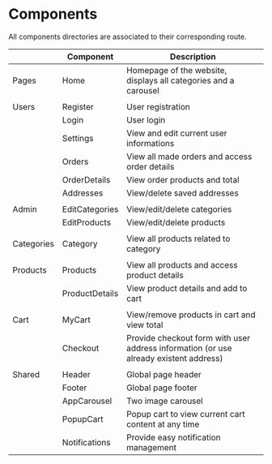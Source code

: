 # Components

All components directories are associated to their corresponding route.

|            | Component      | Description                                                                           |
|------------|----------------|---------------------------------------------------------------------------------------|
| Pages      | Home           | Homepage of the website, displays all categories and a carousel                       |
|            |                |                                                                                       |
| Users      | Register       | User registration                                                                     |
|            | Login          | User login                                                                            |
|            | Settings       | View and edit current user informations                                               |
|            | Orders         | View all made orders and access order details                                         |
|            | OrderDetails   | View order products and total                                                         |
|            | Addresses      | View/delete saved addresses                                                           |
|            |                |                                                                                       |
| Admin      | EditCategories | View/edit/delete categories                                                           |
|            | EditProducts   | View/edit/delete products                                                             |
|            |                |                                                                                       |
| Categories | Category       | View all products related to category                                                 |
|            |                |                                                                                       |
| Products   | Products       | View all products and access product details                                          |
|            | ProductDetails | View product details and add to cart                                                  |
|            |                |                                                                                       |
| Cart       | MyCart         | View/remove products in cart and view total                                           |
|            | Checkout       | Provide checkout form with user address information (or use already existent address) |
|            |                |                                                                                       |
| Shared     | Header         | Global page header                                                                    |
|            | Footer         | Global page footer                                                                    |
|            | AppCarousel    | Two image carousel                                                                    |
|            | PopupCart      | Popup cart to view current cart content at any time                                   |
|            | Notifications  | Provide easy notification management                                                  |